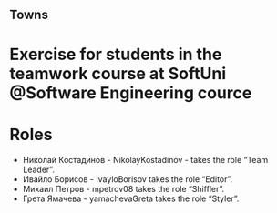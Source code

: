 ## Towns
# Exercise for students in the teamwork course at SoftUni @Software Engineering cource

# Roles
  - Николай Костадинов - NikolayKostadinov - takes the role “Team Leader”. 
  - Ивайло Борисов - IvayloBorisov takes the role “Editor”.
  - Михаил Петров - mpetrov08 takes the role “Shiffler”.
  - Грета Ямачева - yamachevaGreta takes the role “Styler”.
